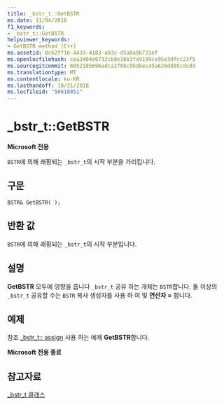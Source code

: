 ```yaml
---
title: _bstr_t::GetBSTR
ms.date: 11/04/2016
f1_keywords:
- _bstr_t::GetBSTR
helpviewer_keywords:
- GetBSTR method [C++]
ms.assetid: 0c62ff16-4433-4183-a03c-d5a0a9b731ef
ms.openlocfilehash: cea3404e0732cb0e16b3fa9199ce95e3dfcc23f5
ms.sourcegitcommit: 6052185696adca270bc9bdbec45a626dd89cdcdd
ms.translationtype: MT
ms.contentlocale: ko-KR
ms.lasthandoff: 10/31/2018
ms.locfileid: "50618051"
---
```

# <a name="bstrtgetbstr"></a>_bstr_t::GetBSTR

**Microsoft 전용**

`BSTR`에 의해 래핑되는 `_bstr_t`의 시작 부분을 가리킵니다.

## <a name="syntax"></a>구문

```
BSTR& GetBSTR( );
```

## <a name="return-value"></a>반환 값

`BSTR`에 의해 래핑되는 `_bstr_t`의 시작 부분입니다.

## <a name="remarks"></a>설명

**GetBSTR** 모두에 영향을 줍니다 `_bstr_t` 공유 하는 개체는 `BSTR`합니다. 둘 이상의 `_bstr_t` 공유할 수는 `BSTR` 복사 생성자를 사용 하 여 및 **연산자 =** 합니다.

## <a name="example"></a>예제

참조 [_bstr_t:: assign](../cpp/bstr-t-assign.md) 사용 하는 예제 **GetBSTR**합니다.

**Microsoft 전용 종료**

## <a name="see-also"></a>참고자료

[_bstr_t 클래스](../cpp/bstr-t-class.md)